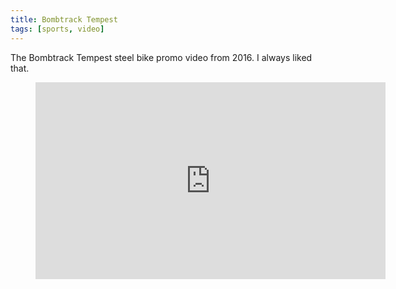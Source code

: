 ```yaml
---
title: Bombtrack Tempest
tags: [sports, video]
---
```

The Bombtrack Tempest steel bike promo video from 2016. I always liked that.

<figure>
<iframe width="560" height="315" src="https://www.youtube.com/embed/YtmQVzpK-_4" title="YouTube video player" frameborder="0" allow="accelerometer; autoplay; clipboard-write; encrypted-media; gyroscope; picture-in-picture" allowfullscreen></iframe>
</figure>